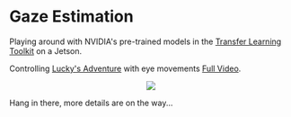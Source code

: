 # Gaze Estimation

Playing around with NVIDIA's pre-trained models in the [Transfer Learning Toolkit](https://nvda.ws/3kq1bYB) on a Jetson.

Controlling [Lucky's Adventure](https://github.com/nickbild/luckys_adventure) with eye movements [Full Video](https://www.youtube.com/watch?v=yh9N_xjires).

<p align="center">
<img src="https://raw.githubusercontent.com/nickbild/gaze_estimation/main/media/teaser.gif">
</p>

Hang in there, more details are on the way...

